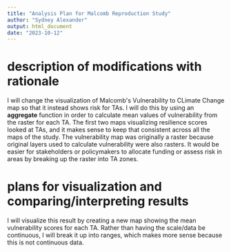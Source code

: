 ```yaml
---
title: "Analysis Plan for Malcomb Reproduction Study"
author: "Sydney Alexander"
output: html_document
date: "2023-10-12"
---
```


# description of modifications with rationale

I will change the visualization of Malcomb's Vulnerability to CLimate Change map so that it instead shows risk for TAs.
I will do this by using an **aggregate** function in order to calculate mean values of vulnerability from the raster for each TA.
The first two maps visualizing resilience scores looked at TAs, and it makes sense to keep that consistent across all the maps of the study.
The vulnerability map was originally a raster because original layers used to calculate vulnerability were also rasters.
It would be easier for stakeholders or policymakers to allocate funding or assess risk in areas by breaking up the raster into TA zones. 


# plans for visualization and comparing/interpreting results 
I will visualize this result by creating a new map showing the mean vulnerability scores for each TA. Rather than having the scale/data be continuous, I will break it up into ranges, which makes more sense because this is not continuous data. 